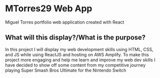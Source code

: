 # MTorres29 Web App

Miguel Torres portfolio web application created with React

## What will this display?/What is the purpose?

In this project I will display my web development skills using HTML, CSS, and JS while using ReactJS and hosting on AWS Amplify.
To make this project more engaging and help me learn and improve my web dev skills I have decided to show off some content from my competitive journey playing Super Smash Bros Ultimate for the Nintendo Switch
